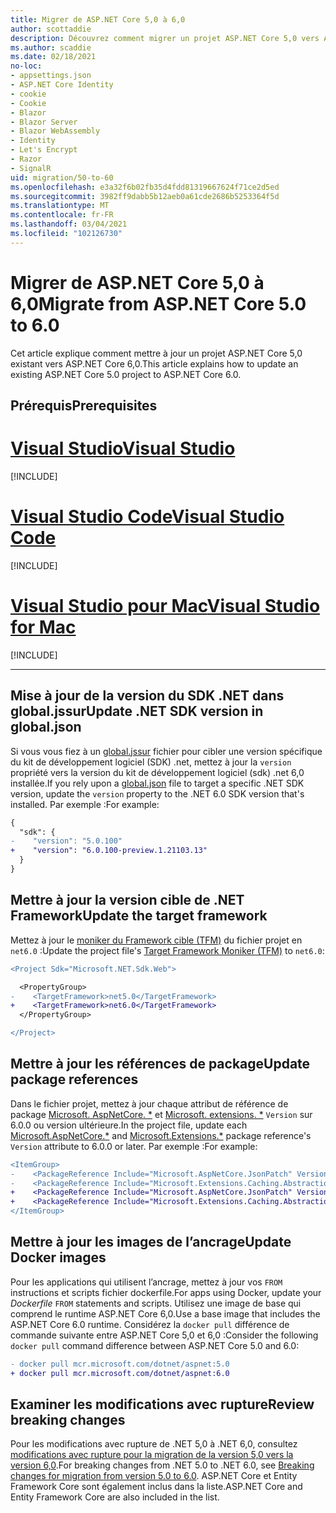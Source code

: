 ```yaml
---
title: Migrer de ASP.NET Core 5,0 à 6,0
author: scottaddie
description: Découvrez comment migrer un projet ASP.NET Core 5,0 vers ASP.NET Core 6,0.
ms.author: scaddie
ms.date: 02/18/2021
no-loc:
- appsettings.json
- ASP.NET Core Identity
- cookie
- Cookie
- Blazor
- Blazor Server
- Blazor WebAssembly
- Identity
- Let's Encrypt
- Razor
- SignalR
uid: migration/50-to-60
ms.openlocfilehash: e3a32f6b02fb35d4fdd81319667624f71ce2d5ed
ms.sourcegitcommit: 3982ff9dabb5b12aeb0a61cde2686b5253364f5d
ms.translationtype: MT
ms.contentlocale: fr-FR
ms.lasthandoff: 03/04/2021
ms.locfileid: "102126730"
---
```

# <a name="migrate-from-aspnet-core-50-to-60"></a><span data-ttu-id="c164b-103">Migrer de ASP.NET Core 5,0 à 6,0</span><span class="sxs-lookup"><span data-stu-id="c164b-103">Migrate from ASP.NET Core 5.0 to 6.0</span></span>

<span data-ttu-id="c164b-104">Cet article explique comment mettre à jour un projet ASP.NET Core 5,0 existant vers ASP.NET Core 6,0.</span><span class="sxs-lookup"><span data-stu-id="c164b-104">This article explains how to update an existing ASP.NET Core 5.0 project to ASP.NET Core 6.0.</span></span>

## <a name="prerequisites"></a><span data-ttu-id="c164b-105">Prérequis</span><span class="sxs-lookup"><span data-stu-id="c164b-105">Prerequisites</span></span>

# <a name="visual-studio"></a>[<span data-ttu-id="c164b-106">Visual Studio</span><span class="sxs-lookup"><span data-stu-id="c164b-106">Visual Studio</span></span>](#tab/visual-studio)

[!INCLUDE[](~/includes/net-prereqs-vs-6.0.md)]

# <a name="visual-studio-code"></a>[<span data-ttu-id="c164b-107">Visual Studio Code</span><span class="sxs-lookup"><span data-stu-id="c164b-107">Visual Studio Code</span></span>](#tab/visual-studio-code)

[!INCLUDE[](~/includes/net-prereqs-vsc-6.0.md)]

# <a name="visual-studio-for-mac"></a>[<span data-ttu-id="c164b-108">Visual Studio pour Mac</span><span class="sxs-lookup"><span data-stu-id="c164b-108">Visual Studio for Mac</span></span>](#tab/visual-studio-mac)

[!INCLUDE[](~/includes/net-prereqs-mac-6.0.md)]

---

## <a name="update-net-sdk-version-in-globaljson"></a><span data-ttu-id="c164b-109">Mise à jour de la version du SDK .NET dans global.jssur</span><span class="sxs-lookup"><span data-stu-id="c164b-109">Update .NET SDK version in global.json</span></span>

<span data-ttu-id="c164b-110">Si vous vous fiez à un [global.jssur](/dotnet/core/tools/global-json) fichier pour cibler une version spécifique du kit de développement logiciel (SDK) .net, mettez à jour la `version` propriété vers la version du kit de développement logiciel (sdk) .net 6,0 installée.</span><span class="sxs-lookup"><span data-stu-id="c164b-110">If you rely upon a [global.json](/dotnet/core/tools/global-json) file to target a specific .NET SDK version, update the `version` property to the .NET 6.0 SDK version that's installed.</span></span> <span data-ttu-id="c164b-111">Par exemple :</span><span class="sxs-lookup"><span data-stu-id="c164b-111">For example:</span></span>

```diff
{
  "sdk": {
-    "version": "5.0.100"
+    "version": "6.0.100-preview.1.21103.13"
  }
}
```

## <a name="update-the-target-framework"></a><span data-ttu-id="c164b-112">Mettre à jour la version cible de .NET Framework</span><span class="sxs-lookup"><span data-stu-id="c164b-112">Update the target framework</span></span>

<span data-ttu-id="c164b-113">Mettez à jour le [moniker du Framework cible (TFM)](/dotnet/standard/frameworks) du fichier projet en `net6.0` :</span><span class="sxs-lookup"><span data-stu-id="c164b-113">Update the project file's [Target Framework Moniker (TFM)](/dotnet/standard/frameworks) to `net6.0`:</span></span>

```diff
<Project Sdk="Microsoft.NET.Sdk.Web">

  <PropertyGroup>
-    <TargetFramework>net5.0</TargetFramework>
+    <TargetFramework>net6.0</TargetFramework>
  </PropertyGroup>

</Project>
```

## <a name="update-package-references"></a><span data-ttu-id="c164b-114">Mettre à jour les références de package</span><span class="sxs-lookup"><span data-stu-id="c164b-114">Update package references</span></span>

<span data-ttu-id="c164b-115">Dans le fichier projet, mettez à jour chaque attribut de référence de package [Microsoft. AspNetCore. \*](https://www.nuget.org/packages?q=Microsoft.AspNetCore.*) et [Microsoft. extensions. \*](https://www.nuget.org/packages?q=Microsoft.Extensions.*) `Version` sur 6.0.0 ou version ultérieure.</span><span class="sxs-lookup"><span data-stu-id="c164b-115">In the project file, update each [Microsoft.AspNetCore.\*](https://www.nuget.org/packages?q=Microsoft.AspNetCore.*) and [Microsoft.Extensions.\*](https://www.nuget.org/packages?q=Microsoft.Extensions.*) package reference's `Version` attribute to 6.0.0 or later.</span></span> <span data-ttu-id="c164b-116">Par exemple :</span><span class="sxs-lookup"><span data-stu-id="c164b-116">For example:</span></span>

```diff
<ItemGroup>
-    <PackageReference Include="Microsoft.AspNetCore.JsonPatch" Version="5.0.3" />
-    <PackageReference Include="Microsoft.Extensions.Caching.Abstractions" Version="5.0.0" />
+    <PackageReference Include="Microsoft.AspNetCore.JsonPatch" Version="6.0.0-preview.1.*" />
+    <PackageReference Include="Microsoft.Extensions.Caching.Abstractions" Version="6.0.0-preview.1.*" />
</ItemGroup>
```

## <a name="update-docker-images"></a><span data-ttu-id="c164b-117">Mettre à jour les images de l’ancrage</span><span class="sxs-lookup"><span data-stu-id="c164b-117">Update Docker images</span></span>

<span data-ttu-id="c164b-118">Pour les applications qui utilisent l’ancrage,  mettez à jour vos `FROM` instructions et scripts fichier dockerfile.</span><span class="sxs-lookup"><span data-stu-id="c164b-118">For apps using Docker, update your *Dockerfile* `FROM` statements and scripts.</span></span> <span data-ttu-id="c164b-119">Utilisez une image de base qui comprend le runtime ASP.NET Core 6,0.</span><span class="sxs-lookup"><span data-stu-id="c164b-119">Use a base image that includes the ASP.NET Core 6.0 runtime.</span></span> <span data-ttu-id="c164b-120">Considérez la `docker pull` différence de commande suivante entre ASP.NET Core 5,0 et 6,0 :</span><span class="sxs-lookup"><span data-stu-id="c164b-120">Consider the following `docker pull` command difference between ASP.NET Core 5.0 and 6.0:</span></span>

```diff
- docker pull mcr.microsoft.com/dotnet/aspnet:5.0
+ docker pull mcr.microsoft.com/dotnet/aspnet:6.0
```

## <a name="review-breaking-changes"></a><span data-ttu-id="c164b-121">Examiner les modifications avec rupture</span><span class="sxs-lookup"><span data-stu-id="c164b-121">Review breaking changes</span></span>

<span data-ttu-id="c164b-122">Pour les modifications avec rupture de .NET 5,0 à .NET 6,0, consultez [modifications avec rupture pour la migration de la version 5,0 vers la version 6,0](/dotnet/core/compatibility/6.0).</span><span class="sxs-lookup"><span data-stu-id="c164b-122">For breaking changes from .NET 5.0 to .NET 6.0, see [Breaking changes for migration from version 5.0 to 6.0](/dotnet/core/compatibility/6.0).</span></span> <span data-ttu-id="c164b-123">ASP.NET Core et Entity Framework Core sont également inclus dans la liste.</span><span class="sxs-lookup"><span data-stu-id="c164b-123">ASP.NET Core and Entity Framework Core are also included in the list.</span></span>
